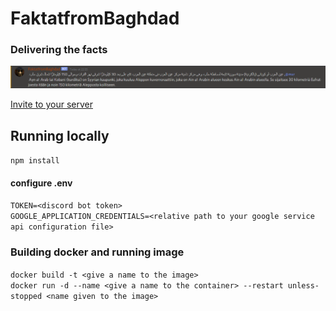 # FaktatfromBaghdad

### Delivering the facts

![preview](img/preview.png)

[Invite to your server](https://discord.com/api/oauth2/authorize?client_id=786280655239118868&permissions=2048&scope=bot)


## Running locally

`npm install`

#### configure .env
`TOKEN=<discord bot token>`  
`GOOGLE_APPLICATION_CREDENTIALS=<relative path to your google service api configuration file>`  

### Building docker and running image  

`docker build -t <give a name to the image>`  
`docker run -d --name <give a name to the container> --restart unless-stopped <name given to the image>`